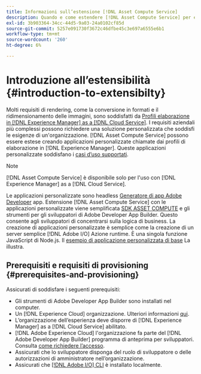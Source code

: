 ```yaml
---
title: Informazioni sull’estensione [!DNL Asset Compute Service]
description: Quando e come estendere [!DNL Asset Compute Service] per eseguire l’elaborazione personalizzata delle risorse.
exl-id: 3b903364-34cc-44d5-9a03-24a0102cf85d
source-git-commit: 5257e091730f3672c46dfbe45c3e697a6555e6b1
workflow-type: tm+mt
source-wordcount: '260'
ht-degree: 6%

---
```


# Introduzione all’estensibilità {#introduction-to-extensibilty}

Molti requisiti di rendering, come la conversione in formati e il ridimensionamento delle immagini, sono soddisfatti da [Profili elaborazione in [!DNL Experience Manager] as a [!DNL Cloud Service]](https://experienceleague.adobe.com/docs/experience-manager-cloud-service/assets/asset-microservices-overview.html?lang=it). I requisiti aziendali più complessi possono richiedere una soluzione personalizzata che soddisfi le esigenze di un&#39;organizzazione. [!DNL Asset Compute Service] possono essere estese creando applicazioni personalizzate chiamate dai profili di elaborazione in [!DNL Experience Manager]. Queste applicazioni personalizzate soddisfano i [casi d’uso supportati](https://experienceleague.adobe.com/docs/experience-manager-cloud-service/assets/manage/asset-microservices-configure-and-use.html?lang=it).

>[!NOTE]
>
>[!DNL Asset Compute Service] è disponibile solo per l&#39;uso con [!DNL Experience Manager] as a [!DNL Cloud Service].

Le applicazioni personalizzate sono headless [Generatore di app Adobe Developer](https://github.com/AdobeDocs/app-builder) app. Estensione [!DNL Asset Compute Service] con le applicazioni personalizzate viene semplificata [SDK ASSET COMPUTE](https://github.com/adobe/asset-compute-sdk) e gli strumenti per gli sviluppatori di Adobe Developer App Builder. Questo consente agli sviluppatori di concentrarsi sulla logica di business. La creazione di applicazioni personalizzate è semplice come la creazione di un server semplice [!DNL Adobe I/O] Azione runtime. È una singola funzione JavaScript di Node.js. Il [esempio di applicazione personalizzata di base](https://github.com/adobe/asset-compute-example-workers/blob/master/projects/worker-basic/worker-basic.js) La illustra.

## Prerequisiti e requisiti di provisioning {#prerequisites-and-provisioning}

Assicurati di soddisfare i seguenti prerequisiti:

* Gli strumenti di Adobe Developer App Builder sono installati nel computer.
* Un [!DNL Experience Cloud] organizzazione. Ulteriori informazioni [qui](https://developer.adobe.com/app-builder/docs/getting_started/#acquire-access-and-credentials).
* L’organizzazione dell’esperienza deve disporre di [!DNL Experience Manager] as a [!DNL Cloud Service] abilitato.
* [!DNL Adobe Experience Cloud] l&#39;organizzazione fa parte del [!DNL Adobe Developer App Builder] programma di anteprima per sviluppatori. Consulta [come richiedere l’accesso](https://developer.adobe.com/app-builder/docs/overview/getting_access).
* Assicurati che lo sviluppatore disponga del ruolo di sviluppatore o delle autorizzazioni di amministratore nell’organizzazione.
* Assicurati che [[!DNL Adobe I/O] CLI](https://github.com/adobe/aio-cli) è installato localmente.

<!-- TBD for later:

* What all accesses and licenses are required?
* What all permissions are required to create, debug, and deploy custom applications?
* How do developers get access and provision the required apps?
* What is repository management?
* Anything on security and data transfer?
* What about handling personal or sensitive information?
* Custom application SLA is dependent on SLAs of various services it depends on.
* Document how the devs can get to know the KPIs of their custom applications. The KPIs are dependent on the performance at Adobe's side, amongst other things.
-->
